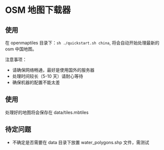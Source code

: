 # OSM 地图下载器

## 使用

在 openmaptiles 目录下：`sh ./quickstart.sh china`, 将会自动开始处理最新的 osm 中国地图。

注意事项：

- 请确保网络畅通，最好是使用国外的服务器
- 处理时间较长（5-10 天）请耐心等待
- 确保机器的配置不能太差

## 使用

处理好的地图将会保存在 data/tiles.mbtiles

## 待定问题

- 不确定是否需要在 data 目录下放置 water_polygons.shp 文件，需测试
